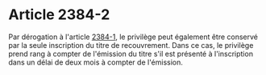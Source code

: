 # Article 2384-2

Par dérogation à l'article <a href='/affichCodeArticle.do?cidTexte=LEGITEXT000006070721&idArticle=LEGIARTI000006449188&dateTexte=&categorieLien=cid' title='Code civil - art. 2384-1 (V)'>2384-1</a>, le privilège peut également être conservé par la seule inscription du titre de recouvrement. Dans ce cas, le privilège prend rang à compter de l'émission du titre s'il est présenté à l'inscription dans un délai de deux mois à compter de l'émission.